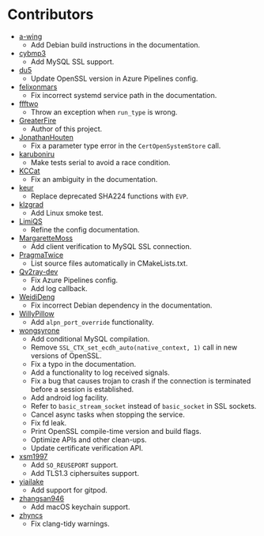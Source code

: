 # Contributors

- [a-wing](https://github.com/a-wing)
    - Add Debian build instructions in the documentation.
- [cybmp3](https://github.com/cybmp3)
    - Add MySQL SSL support.
- [du5](https://github.com/du5)
    - Update OpenSSL version in Azure Pipelines config.
- [felixonmars](https://github.com/felixonmars)
    - Fix incorrect systemd service path in the documentation.
- [ffftwo](https://github.com/ffftwo)
    - Throw an exception when `run_type` is wrong.
- [GreaterFire](https://github.com/GreaterFire)
    - Author of this project.
- [JonathanHouten](https://github.com/JonathanHouten)
    - Fix a parameter type error in the `CertOpenSystemStore` call.
- [karuboniru](https://github.com/karuboniru)
    - Make tests serial to avoid a race condition.
- [KCCat](https://github.com/KCCat)
    - Fix an ambiguity in the documentation.
- [keur](https://github.com/keur)
    - Replace deprecated SHA224 functions with `EVP`.
- [klzgrad](https://github.com/klzgrad)
    - Add Linux smoke test.
- [LimiQS](https://github.com/LimiQS)
    - Refine the config documentation.
- [MargaretteMoss](https://github.com/MargaretteMoss)
    - Add client verification to MySQL SSL connection.
- [PragmaTwice](https://github.com/PragmaTwice)
    - List source files automatically in CMakeLists.txt.
- [Qv2ray-dev](https://github.com/Qv2ray-dev)
    - Fix Azure Pipelines config.
    - Add log callback.
- [WeidiDeng](https://github.com/WeidiDeng)
    - Fix incorrect Debian dependency in the documentation.
- [WillyPillow](https://github.com/WillyPillow)
    - Add `alpn_port_override` functionality.
- [wongsyrone](https://github.com/wongsyrone)
    - Add conditional MySQL compilation.
    - Remove `SSL_CTX_set_ecdh_auto(native_context, 1)` call in new versions of OpenSSL.
    - Fix a typo in the documentation.
    - Add a functionality to log received signals.
    - Fix a bug that causes trojan to crash if the connection is terminated before a session is established.
    - Add android log facility.
    - Refer to `basic_stream_socket` instead of `basic_socket` in SSL sockets.
    - Cancel async tasks when stopping the service.
    - Fix fd leak.
    - Print OpenSSL compile-time version and build flags.
    - Optimize APIs and other clean-ups.
    - Update certificate verification API.
- [xsm1997](https://github.com/xsm1997)
    - Add `SO_REUSEPORT` support.
    - Add TLS1.3 ciphersuites support.
- [yiailake](https://github.com/yiailake)
    - Add support for gitpod.
- [zhangsan946](https://github.com/zhangsan946)
    - Add macOS keychain support.
- [zhyncs](https://github.com/zhyncs)
    - Fix clang-tidy warnings.

